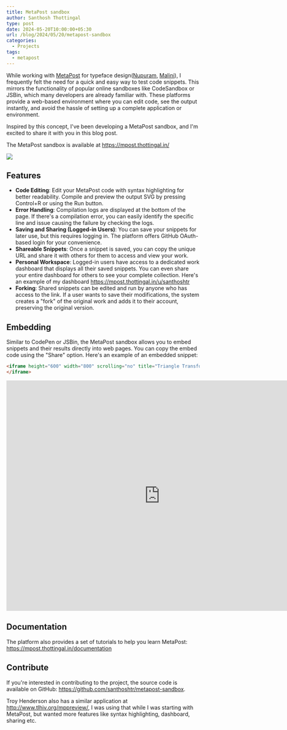 ```yaml
---
title: MetaPost sandbox
author: Santhosh Thottingal
type: post
date: 2024-05-20T10:00:00+05:30
url: /blog/2024/05/20/metapost-sandbox
categories:
  - Projects
tags:
  - metapost
---
```


While working with [MetaPost](https://tug.org/metapost.html) for typeface design([Nupuram](https://gitlab.com/smc/fonts/Nupuram), [Malini](https://gitlab.com/smc/fonts/Malini)), I frequently felt the need for a quick and easy way to test code snippets. This mirrors the functionality of popular online sandboxes like CodeSandbox or JSBin, which many developers are already familiar with. These platforms provide a web-based environment where you can edit code, see the output instantly, and avoid the hassle of setting up a complete application or environment.

Inspired by this concept, I've been developing a MetaPost sandbox, and I'm excited to share it with you in this blog post.

The MetaPost sandbox is available at https://mpost.thottingal.in/

![](/wp-content/uploads/2024/05/mpost-screenshot.jpg)

## Features

* **Code Editing**: Edit your MetaPost code with syntax highlighting for better readability. Compile and preview the output SVG by pressing Control+R or using the Run button.
* **Error Handling**: Compilation logs are displayed at the bottom of the page. If there's a compilation error, you can easily identify the specific line and issue causing the failure by checking the logs.
* **Saving and Sharing (Logged-in Users)**: You can save your snippets for later use, but this requires logging in. The platform offers GitHub OAuth-based login for your convenience.
* **Shareable Snippets**: Once a snippet is saved, you can copy the unique URL and share it with others for them to access and view your work.
* **Personal Workspace**: Logged-in users have access to a dedicated work dashboard that displays all their saved snippets. You can even share your entire dashboard for others to see your complete collection. Here's an example of my dashboard https://mpost.thottingal.in/u/santhoshtr
* **Forking**: Shared snippets can be edited and run by anyone who has access to the link. If a user wants to save their modifications, the system creates a "fork" of the original work and adds it to their account, preserving the original version.

## Embedding

Similar to CodePen or JSBin, the MetaPost sandbox allows you to embed snippets and their results directly into web pages. You can copy the embed code using the "Share" option. Here's an example of an embedded snippet:

```html
<iframe height="600" width="800" scrolling="no" title="Triangle Transformations" src="https://mpost.thottingal.in/m/3j984ctwqbcwqes/embed" frameborder="no" loading="lazy" allowtransparency="true" allowfullscreen="true">
</iframe>
```

<iframe height="600" width="800" scrolling="no" title="Triangle Transformations" src="https://mpost.thottingal.in/m/3j984ctwqbcwqes/embed" frameborder="no" loading="lazy" allowtransparency="true" allowfullscreen="true">
</iframe>

## Documentation

The platform also provides a set of tutorials to help you learn MetaPost: https://mpost.thottingal.in/documentation

## Contribute

If you're interested in contributing to the project, the source code is available on GitHub:  https://github.com/santhoshtr/metapost-sandbox.

Troy Henderson also has a similar application at http://www.tlhiv.org/mppreview/, I was using that while I was starting with MetaPost, but wanted more features like syntax highlighting, dashboard, sharing etc.